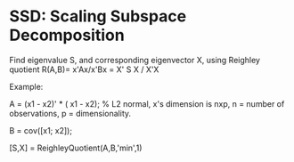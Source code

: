 # SSD: Scaling Subspace Decomposition

Find eigenvalue S, and corresponding eigenvector X, using Reighley quotient R(A,B)= x'Ax/x'Bx = X' S X / X'X 

Example:


A = (x1 - x2)' * ( x1 - x2); % L2 normal, x's dimension is nxp, n = number of observations, p = dimensionality. 

B = cov([x1; x2]); 

[S,X] = ReighleyQuotient(A,B,'min',1)
